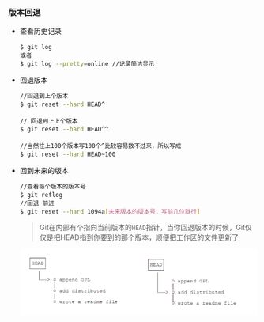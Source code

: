 ### 版本回退

- 查看历史记录

  ```bash
  $ git log
  或者
  $ git log --pretty=online //记录简洁显示
  ```

- 回退版本

  ```bash
  //回退到上个版本
  $ git reset --hard HEAD^
  
  // 回退到上上个版本
  $ git reset --hard HEAD^^
  
  //当然往上100个版本写100个^比较容易数不过来，所以写成
  $ git reset --hard HEAD~100
  
  ```

- 回到未来的版本

  ```bash
  //查看每个版本的版本号
  $ git reflog
  //回退 前进
  $ git reset --hard 1094a[未来版本的版本号，写前几位就行]
  ```

  > Git在内部有个指向当前版本的`HEAD`指针，当你回退版本的时候，Git仅仅是把HEAD指到你要到的那个版本，顺便把工作区的文件更新了

  ![](版本回退.png)

  

